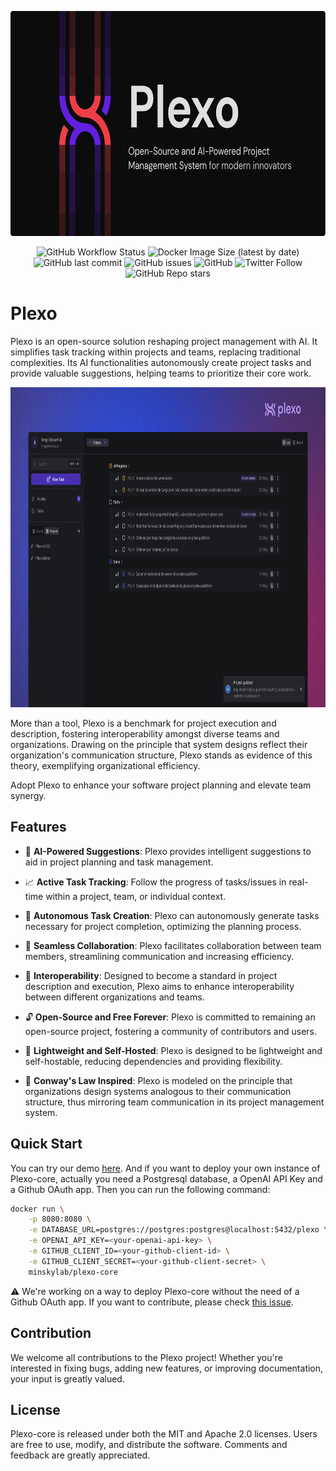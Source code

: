 <p align="center">
  <img alt="Plexo | Open-Source and AI-Powered Project Management System for modern innovators" src="/public/plexo_gh_banner.png" height="360" >
</p>

<p align="center">
  <img alt="GitHub Workflow Status" src="https://img.shields.io/github/actions/workflow/status/minskylab/plexo-core/registry-docker.yml">
  <img alt="Docker Image Size (latest by date)" src="https://img.shields.io/docker/image-size/minskylab/plexo">
  <img alt="GitHub last commit" src="https://img.shields.io/github/last-commit/minskylab/plexo-core">
  <img alt="GitHub issues" src="https://img.shields.io/github/issues/minskylab/plexo-core">
  <img alt="GitHub" src="https://img.shields.io/github/license/minskylab/plexo-core">
  <img alt="Twitter Follow" src="https://img.shields.io/twitter/follow/plexoapp?style=social">
  <img alt="GitHub Repo stars" src="https://img.shields.io/github/stars/minskylab/plexo-core?style=social"> 
</p>

# Plexo

Plexo is an open-source solution reshaping project management with AI. It simplifies task tracking within projects and teams, replacing traditional complexities. Its AI functionalities autonomously create project tasks and provide valuable suggestions, helping teams to prioritize their core work.

<p align="center">
  <img alt="Plexo Platform Screenshot" src="/public/plexo_platform_demo_2.png" height="512" >
</p>

More than a tool, Plexo is a benchmark for project execution and description, fostering interoperability amongst diverse teams and organizations. Drawing on the principle that system designs reflect their organization's communication structure, Plexo stands as evidence of this theory, exemplifying organizational efficiency.

Adopt Plexo to enhance your software project planning and elevate team synergy.

## Features

- 🧠 **AI-Powered Suggestions**: Plexo provides intelligent suggestions to aid in project planning and task management.

- 📈 **Active Task Tracking**: Follow the progress of tasks/issues in real-time within a project, team, or individual context.

- 🤖 **Autonomous Task Creation**: Plexo can autonomously generate tasks necessary for project completion, optimizing the planning process.

- 🤝 **Seamless Collaboration**: Plexo facilitates collaboration between team members, streamlining communication and increasing efficiency.

- 🔀 **Interoperability**: Designed to become a standard in project description and execution, Plexo aims to enhance interoperability between different organizations and teams.

- 🔓 **Open-Source and Free Forever**: Plexo is committed to remaining an open-source project, fostering a community of contributors and users.

- 🍃 **Lightweight and Self-Hosted**: Plexo is designed to be lightweight and self-hostable, reducing dependencies and providing flexibility.

- 🔄 **Conway's Law Inspired**: Plexo is modeled on the principle that organizations design systems analogous to their communication structure, thus mirroring team communication in its project management system.

## Quick Start

You can try our demo [here](https://demo.plexo.app/). And if you want to deploy your own instance of Plexo-core, actually you need a Postgresql database, a OpenAI API Key and a Github OAuth app. Then you can run the following command:

```bash
docker run \
    -p 8080:8080 \
    -e DATABASE_URL=postgres://postgres:postgres@localhost:5432/plexo \
    -e OPENAI_API_KEY=<your-openai-api-key> \
    -e GITHUB_CLIENT_ID=<your-github-client-id> \
    -e GITHUB_CLIENT_SECRET=<your-github-client-secret> \
    minskylab/plexo-core
```

⚠️ We're working on a way to deploy Plexo-core without the need of a Github OAuth app. If you want to contribute, please check [this issue](https://github.com/minskylab/plexo-core/issues/9).

<!-- ## Technologies and Programming Languages

The project uses Rust as its language and the other main functional technologies are async GraphQL and Hashura with a Postgresql database. On the other hand, Docker is used to deploy other instances.

## System Requirements

Plexo-core is a lightweight program thanks to how rust works, and does not require almost any system resources.

## Dependencies and Prerequisites

Before using Plexo-core, users need to install Docker.

## Installation and Usage

To install and run Plexo-core on their machines, users can follow these steps:

1. Install Docker on your machine if it's not already installed.
2. Pull the Plexo-core Docker image from the repository.
3. Run the Docker image.

## Usage Instructions and Examples

To use Plexo-core, users can run a GraphQL playground and test the queries, mutations, and subscriptions.
If you are using a local deployment of the project go to [0.0.0.0:8080/playground](http://0.0.0.0:8080/playground) or [localhost:8080/playground](http://localhost:8080/playground).

# Development Progress and Roadmap

- [x] User Creation
- [x] Creation, update and deletion of basic objects
- [x] Sub-queries for each object
- [x] Async GraphQL dataloader
- [ ] Real-time Subscriptions
- [ ] AI Suggestions
- [ ] Automatic task creation

## How it is designed, for devs

Plexo-core as a whole runs around certain objects. This ibjects have queries, sub-queries, mutations and subscriptions set-up around them as possible interactions.

The objects are:

- Labels
- Members
- Projects
- Tasks
- Teams

General queries, mutations and subscriptions can be found on those files. On the other hand specific, sub-quieries for each object can be found inside each respective object file.

Aditionally the loaders folder includes an implementation of a data loader to soften the amount of requests made to the database. -->

## Contribution

We welcome all contributions to the Plexo project! Whether you're interested in fixing bugs, adding new features, or improving documentation, your input is greatly valued.

## License

Plexo-core is released under both the MIT and Apache 2.0 licenses. Users are free to use, modify, and distribute the software. Comments and feedback are greatly appreciated.
